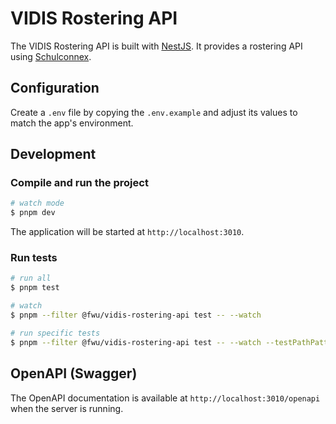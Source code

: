 # VIDIS Rostering API

The VIDIS Rostering API is built with [NestJS](https://nestjs.com/).
It provides a rostering API using [Schulconnex](https://schulconnex.de).

## Configuration

Create a `.env` file by copying the `.env.example` and adjust its values to match the app's environment.

## Development

### Compile and run the project

```bash
# watch mode
$ pnpm dev
```

The application will be started at `http://localhost:3010`.

### Run tests

```bash
# run all
$ pnpm test

# watch
$ pnpm --filter @fwu/vidis-rostering-api test -- --watch

# run specific tests
$ pnpm --filter @fwu/vidis-rostering-api test -- --watch --testPathPatterns personen-info
```

## OpenAPI (Swagger)

The OpenAPI documentation is available at `http://localhost:3010/openapi` when the server is running.
